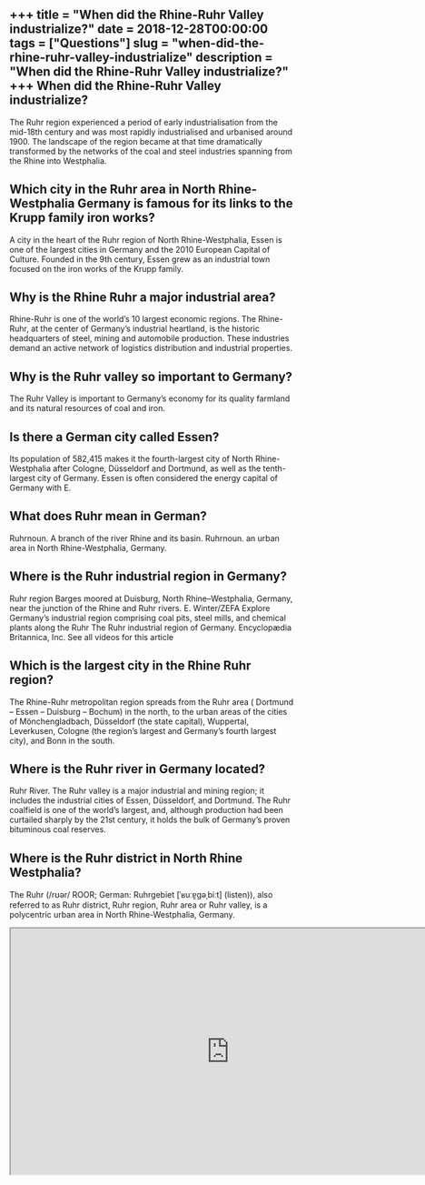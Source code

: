 +++
title = "When did the Rhine-Ruhr Valley industrialize?"
date = 2018-12-28T00:00:00
tags = ["Questions"]
slug = "when-did-the-rhine-ruhr-valley-industrialize"
description = "When did the Rhine-Ruhr Valley industrialize?"
+++
When did the Rhine-Ruhr Valley industrialize?
---------------------------------------------

The Ruhr region experienced a period of early industrialisation from the mid-18th century and was most rapidly industrialised and urbanised around 1900. The landscape of the region became at that time dramatically transformed by the networks of the coal and steel industries spanning from the Rhine into Westphalia.

Which city in the Ruhr area in North Rhine-Westphalia Germany is famous for its links to the Krupp family iron works?
---------------------------------------------------------------------------------------------------------------------

A city in the heart of the Ruhr region of North Rhine-Westphalia, Essen is one of the largest cities in Germany and the 2010 European Capital of Culture. Founded in the 9th century, Essen grew as an industrial town focused on the iron works of the Krupp family.

Why is the Rhine Ruhr a major industrial area?
----------------------------------------------

Rhine-Ruhr is one of the world’s 10 largest economic regions. The Rhine-Ruhr, at the center of Germany’s industrial heartland, is the historic headquarters of steel, mining and automobile production. These industries demand an active network of logistics distribution and industrial properties.

Why is the Ruhr valley so important to Germany?
-----------------------------------------------

The Ruhr Valley is important to Germany’s economy for its quality farmland and its natural resources of coal and iron.

Is there a German city called Essen?
------------------------------------

Its population of 582,415 makes it the fourth-largest city of North Rhine-Westphalia after Cologne, Düsseldorf and Dortmund, as well as the tenth-largest city of Germany. Essen is often considered the energy capital of Germany with E.

What does Ruhr mean in German?
------------------------------

Ruhrnoun. A branch of the river Rhine and its basin. Ruhrnoun. an urban area in North Rhine-Westphalia, Germany.

Where is the Ruhr industrial region in Germany?
-----------------------------------------------

Ruhr region Barges moored at Duisburg, North Rhine–Westphalia, Germany, near the junction of the Rhine and Ruhr rivers. E. Winter/ZEFA Explore Germany’s industrial region comprising coal pits, steel mills, and chemical plants along the Ruhr The Ruhr industrial region of Germany. Encyclopædia Britannica, Inc. See all videos for this article

Which is the largest city in the Rhine Ruhr region?
---------------------------------------------------

The Rhine-Ruhr metropolitan region spreads from the Ruhr area ( Dortmund – Essen – Duisburg – Bochum) in the north, to the urban areas of the cities of Mönchengladbach, Düsseldorf (the state capital), Wuppertal, Leverkusen, Cologne (the region’s largest and Germany’s fourth largest city), and Bonn in the south.

Where is the Ruhr river in Germany located?
-------------------------------------------

Ruhr River. The Ruhr valley is a major industrial and mining region; it includes the industrial cities of Essen, Düsseldorf, and Dortmund. The Ruhr coalfield is one of the world’s largest, and, although production had been curtailed sharply by the 21st century, it holds the bulk of Germany’s proven bituminous coal reserves.

Where is the Ruhr district in North Rhine Westphalia?
-----------------------------------------------------

The Ruhr (/rʊər/ ROOR; German: Ruhrgebiet \[ˈʁuːɐ̯ɡəˌbiːt\] (listen)), also referred to as Ruhr district, Ruhr region, Ruhr area or Ruhr valley, is a polycentric urban area in North Rhine-Westphalia, Germany.

<iframe allow="accelerometer; autoplay; clipboard-write; encrypted-media; gyroscope; picture-in-picture" allowfullscreen="" class="__youtube_prefs__  epyt-is-override  no-lazyload" data-no-lazy="1" data-origheight="433" data-origwidth="770" data-skipgform_ajax_framebjll="" height="433" id="_ytid_50384" loading="lazy" src="https://www.youtube.com/embed/RpTgEb6nkRM?enablejsapi=1&autoplay=0&cc_load_policy=0&cc_lang_pref=&iv_load_policy=1&loop=0&modestbranding=0&rel=1&fs=1&playsinline=0&autohide=2&theme=dark&color=red&controls=1&" title="YouTube player" width="770"></iframe>